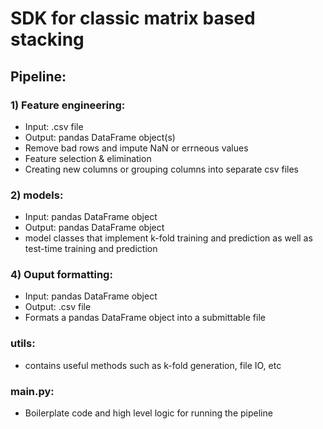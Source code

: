 # SDK for classic matrix based stacking 

## Pipeline:

### 1) Feature engineering:
 - Input: .csv file
 - Output: pandas DataFrame object(s)
 - Remove bad rows and impute NaN or errneous values
 - Feature selection & elimination
 - Creating new columns or grouping columns into separate csv files

### 2) models:
 - Input: pandas DataFrame object
 - Output: pandas DataFrame object
 - model classes that implement k-fold training and prediction as well as test-time training and prediction

### 4) Ouput formatting:
 - Input: pandas DataFrame object
 - Output: .csv file
 - Formats a pandas DataFrame object into a submittable file

### utils:
 - contains useful methods such as k-fold generation, file IO, etc

### main.py:
 - Boilerplate code and high level logic for running the pipeline

